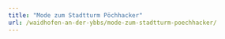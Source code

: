 ```yaml
---
title: "Mode zum Stadtturm Pöchhacker"
url: /waidhofen-an-der-ybbs/mode-zum-stadtturm-poechhacker/
---
```

